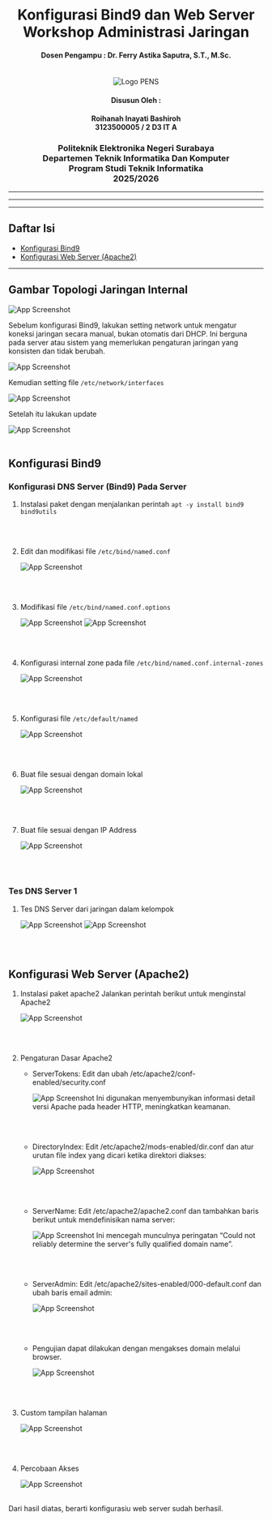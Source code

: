 <div align="center">
    <h1 style="text-align: center;font-weight: bold">Konfigurasi Bind9 dan Web Server<br>Workshop Administrasi Jaringan</h1>
    <h4 style="text-align: center;">Dosen Pengampu : Dr. Ferry Astika Saputra, S.T., M.Sc.</h4>
</div>
<br />
<div align="center">
    <img src="Assets/Logo_PENS.png" alt="Logo PENS">
    <h4 style="text-align: center;">Disusun Oleh : </h4>
    <p style="text-align: center;">
        <strong>Roihanah Inayati Bashiroh</strong><br>
        <strong>3123500005 / 2 D3 IT A</strong><br>
    </p>

<h3>Politeknik Elektronika Negeri Surabaya<br>Departemen Teknik
Informatika Dan Komputer<br>Program Studi Teknik Informatika<br>2025/2026</h3>
    <hr>
    <hr>
</div>

---

## Daftar Isi

- [Konfigurasi Bind9](#konfigurasi-bind9)
- [Konfigurasi Web Server (Apache2)](#konfigurasi-web-server-apache2)

---


## Gambar Topologi Jaringan Internal

![App Screenshot](Assets/topologi.jpg)<br>

Sebelum konfigurasi Bind9, lakukan setting network untuk mengatur koneksi jaringan secara manual, bukan otomatis dari DHCP. Ini berguna pada server atau sistem yang memerlukan pengaturan jaringan yang konsisten dan tidak berubah.

![App Screenshot](Assets/networkinterface.jpg)
<br>

Kemudian setting file `/etc/network/interfaces`

![App Screenshot](Assets/setnetwork.jpg)
<br>

Setelah itu lakukan update

![App Screenshot](Assets/updatenetwork.jpg)
<br>
<br>

## Konfigurasi Bind9

### Konfigurasi DNS Server (Bind9) Pada Server
1. Instalasi paket dengan menjalankan perintah `apt -y install bind9 bind9utils`
<br>
<br>

2. Edit dan modifikasi file `/etc/bind/named.conf`

    ![App Screenshot](Assets/namedconf.jpg)
<br>
<br>

3. Modifikasi file `/etc/bind/named.conf.options`

    ![App Screenshot](Assets/confoptions.jpg)
    ![App Screenshot](Assets/confoptions2.jpg)
<br>
<br>

4. Konfigurasi internal zone pada file `/etc/bind/named.conf.internal-zones`

    ![App Screenshot](Assets/intzones.jpg)
<br>
<br>

5. Konfigurasi file `/etc/default/named`

    ![App Screenshot](Assets/defaultnamed.jpg)
<br>
<br>

6. Buat file sesuai dengan domain lokal

    ![App Screenshot](Assets/domainlokal.jpg)
<br>
<br>

7. Buat file sesuai dengan IP Address

    ![App Screenshot](Assets/ipaddr.jpg)
<br>
<br>

### Tes DNS Server 1
1. Tes DNS Server dari jaringan dalam kelompok

    ![App Screenshot](Assets/tesdns.jpg)
    ![App Screenshot](Assets/tesdnskedua.jpg)
<br>
<br>

## Konfigurasi Web Server (Apache2)
1. Instalasi paket apache2 Jalankan perintah berikut untuk menginstal Apache2

    ![App Screenshot](Assets/installapache2.jpg)
<br>
<br>

2. Pengaturan Dasar Apache2
    - ServerTokens: Edit dan ubah /etc/apache2/conf-enabled/security.conf

        ![App Screenshot](Assets/confenable.jpg)
        Ini digunakan menyembunyikan informasi detail versi Apache pada header HTTP, meningkatkan keamanan.
    <br>
    <br>

    - DirectoryIndex: Edit /etc/apache2/mods-enabled/dir.conf dan atur urutan file index yang dicari ketika direktori diakses:

        ![App Screenshot](Assets/modsenable.jpg)
    <br>
    <br>

    - ServerName: Edit /etc/apache2/apache2.conf dan tambahkan baris berikut untuk mendefinisikan nama server:

        ![App Screenshot](Assets/apache2conf.jpg)
        Ini mencegah munculnya peringatan “Could not reliably determine the server's fully qualified domain name”.
    <br>
    <br>

    - ServerAdmin: Edit /etc/apache2/sites-enabled/000-default.conf dan ubah baris email admin:

        ![App Screenshot](Assets/sitesenable.jpg)
    <br>
    <br>

    - Pengujian dapat dilakukan dengan mengakses domain melalui browser.

        ![App Screenshot](Assets/pengujian.jpg)
    <br>
    <br>

3. Custom tampilan halaman

    ![App Screenshot](Assets/custom.jpg)
<br>
<br>

4. Percobaan Akses

    ![App Screenshot](Assets/successdone.jpg)
<br>
    Dari hasil diatas, berarti konfigurasiu web server sudah berhasil.


